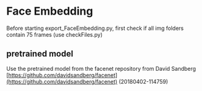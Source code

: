 # Face Embedding
Before starting export_FaceEmbedding.py, first check if all img folders contain 75 frames (use checkFiles.py)

## pretrained model
Use the pretrained model from the facenet repository from David Sandberg [https://github.com/davidsandberg/facenet](https://github.com/davidsandberg/facenet) (20180402-114759)
